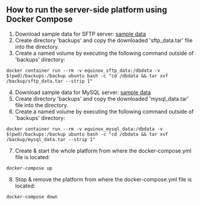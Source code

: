 ## How to run the server-side platform using Docker Compose
1. Download sample data for SFTP server: [sample data](https://drive.google.com/uc?export=download&id=1Ldr7vujbLYqOiaes0DtSNiEDNBN8yHa6)
2. Create directory 'backups' and copy the downloaded 'sftp_data.tar' file into the directory.
3. Create a named volume by executing the following command outside of 'backups' directory:
```docker
docker container run --rm -v equinox_sftp_data:/dbdata -v $(pwd)/backups:/backup ubuntu bash -c "cd /dbdata && tar xvf /backup/sftp_data.tar --strip 1"
```
4. Download sample data for MySQL server: [sample data](https://drive.google.com/uc?export=download&id=1lvzTEUpvwJw7Om-xPynxSe2d3do5f6oz)
5. Create directory 'backups' and copy the downloaded 'mysql_data.tar' file into the directory.
6. Create a named volume by executing the following command outside of 'backups' directory:
```docker
docker container run --rm -v equinox_mysql_data:/dbdata -v $(pwd)/backups:/backup ubuntu bash -c "cd /dbdata && tar xvf /backup/mysql_data.tar --strip 1"
```
7. Create & start the whole platform from where the docker-compose.yml file is located:
```docker
docker-compose up
```
8. Stop & remove the platform from where the docker-compose.yml file is located:
```docker
docker-compose down
```